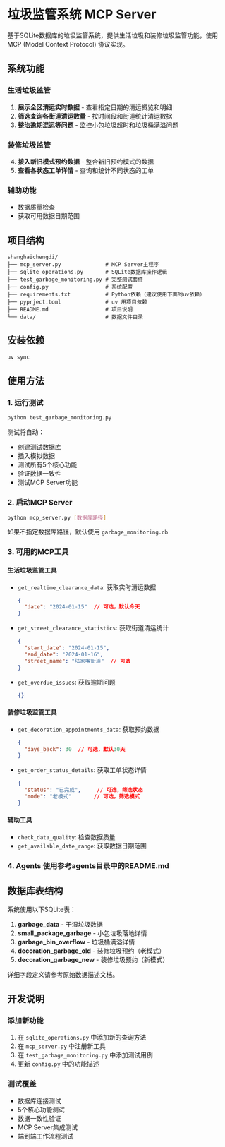 # 垃圾监管系统 MCP Server

基于SQLite数据库的垃圾监管系统，提供生活垃圾和装修垃圾监管功能，使用MCP (Model Context Protocol) 协议实现。

## 系统功能

### 生活垃圾监管
1. **展示全区清运实时数据** - 查看指定日期的清运概览和明细
2. **筛选查询各街道清运数量** - 按时间段和街道统计清运数据
3. **整治逾期混运等问题** - 监控小包垃圾超时和垃圾桶满溢问题

### 装修垃圾监管
4. **接入新旧模式预约数据** - 整合新旧预约模式的数据
5. **查看各状态工单详情** - 查询和统计不同状态的工单

### 辅助功能
- 数据质量检查
- 获取可用数据日期范围

## 项目结构

```
shanghaichengdi/
├── mcp_server.py              # MCP Server主程序
├── sqlite_operations.py       # SQLite数据库操作逻辑
├── test_garbage_monitoring.py # 完整测试套件
├── config.py                  # 系统配置
├── requirements.txt           # Python依赖（建议使用下面的uv依赖）
├── pyprject.toml              # uv 用项目依赖
├── README.md                  # 项目说明
└── data/                      # 数据文件目录
```

## 安装依赖

```bash
uv sync
```

## 使用方法

### 1. 运行测试

```bash
python test_garbage_monitoring.py
```

测试将自动：
- 创建测试数据库
- 插入模拟数据
- 测试所有5个核心功能
- 验证数据一致性
- 测试MCP Server功能

### 2. 启动MCP Server

```bash
python mcp_server.py [数据库路径]
```

如果不指定数据库路径，默认使用 `garbage_monitoring.db`

### 3. 可用的MCP工具

#### 生活垃圾监管工具

- `get_realtime_clearance_data`: 获取实时清运数据
  ```json
  {
    "date": "2024-01-15"  // 可选，默认今天
  }
  ```

- `get_street_clearance_statistics`: 获取街道清运统计
  ```json
  {
    "start_date": "2024-01-15",
    "end_date": "2024-01-16",
    "street_name": "陆家嘴街道"  // 可选
  }
  ```

- `get_overdue_issues`: 获取逾期问题
  ```json
  {}
  ```

#### 装修垃圾监管工具

- `get_decoration_appointments_data`: 获取预约数据
  ```json
  {
    "days_back": 30  // 可选，默认30天
  }
  ```

- `get_order_status_details`: 获取工单状态详情
  ```json
  {
    "status": "已完成",     // 可选，筛选状态
    "mode": "老模式"       // 可选，筛选模式
  }
  ```

#### 辅助工具

- `check_data_quality`: 检查数据质量
- `get_available_date_range`: 获取数据日期范围

### 4. Agents 使用参考agents目录中的README.md

## 数据库表结构

系统使用以下SQLite表：

1. **garbage_data** - 干湿垃圾数据
2. **small_package_garbage** - 小包垃圾落地详情
3. **garbage_bin_overflow** - 垃圾桶满溢详情
4. **decoration_garbage_old** - 装修垃圾预约（老模式）
5. **decoration_garbage_new** - 装修垃圾预约（新模式）

详细字段定义请参考原始数据描述文档。

## 开发说明

### 添加新功能

1. 在 `sqlite_operations.py` 中添加新的查询方法
2. 在 `mcp_server.py` 中注册新工具
3. 在 `test_garbage_monitoring.py` 中添加测试用例
4. 更新 `config.py` 中的功能描述

### 测试覆盖

- 数据库连接测试
- 5个核心功能测试
- 数据一致性验证
- MCP Server集成测试
- 端到端工作流程测试